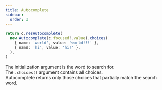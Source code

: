 ```yaml
---
title: Autocomplete
sidebar:
  order: 3
---
```


```ts /(?<!res)Autocomplete/
return c.resAutocomplete(
  new Autocomplete(c.focused?.value).choices(
    { name: 'world', value: 'world!!!' },
    { name: 'hi', value: 'hi!' },
  ),
)
```

The initialization argument is the word to search for.  
The `.choices()` argument contains all choices.  
Autocomplete returns only those choices that partially match the search word.
